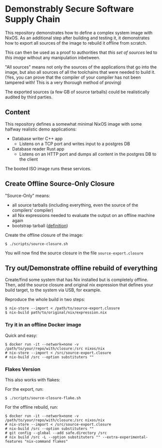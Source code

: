 # Demonstrably Secure Software Supply Chain

This repository demonstrates how to define a complex system image with NixOS.
As an additional step after building and testing it, it demonstrates how to
export all sources of the image to rebuild it offline from scratch.

This can then be used as a proof to authorities that *this set of sources* led
to *this image* without any manipulation inbetween.

"All sources" means not only the sources of the applications that go into the
image, but also all sources of all the toolchains that were needed to build it.
(Yes, you can prove that the compiler of your compiler has not been tampered
with! This is a very thorough method of proving)

The exported sources (a few GB of source tarballs) could be realistically
audited by third parties.

## Content

This repository defines a somewhat minimal NixOS image with some halfway
realistic demo applications:

- Database writer C++ app
  - Listens on a TCP port and writes input to a postgres DB
- Database reader Rust app
  - Listens on an HTTP port and dumps all content in the postgres DB to the client

The booted ISO image runs these services.

## Create Offline Source-Only Closure

"Source-Only" means:

- all source tarballs (including everything, even the source of the compilers' compiler)
- all Nix expressions needed to evaluate the output on an offline machine again
- bootstrap tarball ([definition](https://github.com/NixOS/nixpkgs/blob/master/pkgs/stdenv/linux/make-bootstrap-tools.nix))

Create the offline closure of the image:

```console
$ ./scripts/source-closure.sh
```

You will now find the source closure in the file `source-export.closure`

## Try out/Demonstrate offline rebuild of everything

Create/find some system that has Nix installed but is completely offline.
Then, add the source closure and original nix expression that defines your
build target, to the system via USB, for example.

Reproduce the whole build in two steps:

```console
$ nix-store --import < /path/to/source-export.closure
$ nix-build path/to/original/nix/expression.nix
```

### Try it in an offline Docker image

Quick and easy:

```console
$ docker run -it --network=none -v /path/to/your/repo/with/closure:/src nixos/nix
# nix-store --import < /src/source-export.closure
# nix-build /src --option substituters ""
```

### Flakes Version

This also works with flakes:

For the export, run:

```console
$ ./scripts/source-closure-flake.sh
```

For the offline rebuild, run:

```console
$ docker run -it --network=none -v /path/to/your/repo/with/closure:/src nixos/nix
# nix-store --import < /src/source-export.closure
# nix-build /src --option substituters ""
# git config --global --add safe.directory /src
# nix build /src -L --option substituters "" --extra-experimental-features "nix-command flakes"
```

